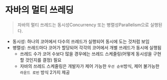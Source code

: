 # 자바의 멀티 쓰레딩
> 자바의 멀티 쓰레드는 동시성Concurrency 또는 병렬성Parallelism으로 실행된다.
- 동시성: 하나의 코어에서 다수의 쓰레드가 실행되어 동시에 도는 것처럼 보임
- 병렬성: 쓰레드마다 코어가 할당되어 각각의 코어에서 개별 쓰레드가 동시에 실행됨
    - 쓰레드 수가 코어 수보다 많을 경우에는 쓰레드 스케줄링(어떻게 동시성을 구현할 것인지를 결정) 필요
    - 자바의 쓰레드 스케줄링은 개발자가 제어 가능한 `우선 순위`방식, 제어 불가능한 `라운드 로빈` 방식 2가지 제공


